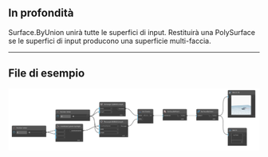 ## In profondità
Surface.ByUnion unirà tutte le superfici di input. Restituirà una PolySurface se le superfici di input producono una superficie multi-faccia.
___
## File di esempio

![Surface.ByUnion](./Autodesk.DesignScript.Geometry.Surface.ByUnion_img.png)
